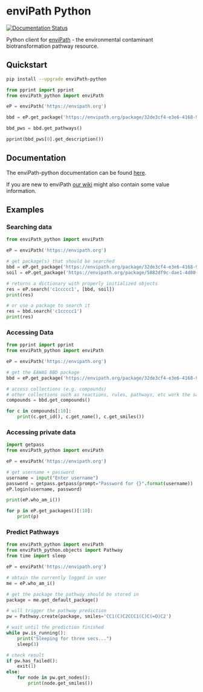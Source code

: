 # enviPath Python
[![Documentation Status](https://readthedocs.org/projects/envipath-python/badge/?version=develop)](https://envipath-python.readthedocs.io/en/develop/?badge=develop)

Python client for [enviPath](https://envipath.org) - the environmental contaminant biotransformation pathway resource.

## Quickstart

```bash
pip install --upgrade enviPath-python
```

```python
from pprint import pprint
from enviPath_python import enviPath

eP = enviPath('https://envipath.org')

bbd = eP.get_package('https://envipath.org/package/32de3cf4-e3e6-4168-956e-32fa5ddb0ce1')

bbd_pws = bbd.get_pathways()

pprint(bbd_pws[0].get_description())
```

## Documentation

The enviPath-python documentation can be found [here](https://envipath-python.readthedocs.io/en/feature-docs/).

If you are new to enviPath [our wiki](https://wiki.envipath.org/index.php/Main_Page) might also contain some value
information.

## Examples

### Searching data

```python
from enviPath_python import enviPath

eP = enviPath('https://envipath.org')

# get package(s) that should be searched
bbd = eP.get_package('https://envipath.org/package/32de3cf4-e3e6-4168-956e-32fa5ddb0ce1')
soil = eP.get_package('https://envipath.org/package/5882df9c-dae1-4d80-a40e-db4724271456')

# returns a dictionary with properly initialized objects
res = eP.search('c1ccccc1', [bbd, soil])
print(res)

# or use a package to search it
res = bbd.search('c1ccccc1')
print(res)
```

### Accessing Data

```python
from pprint import pprint
from enviPath_python import enviPath

eP = enviPath('https://envipath.org')

# get the EAWAG BBD package
bbd = eP.get_package('https://envipath.org/package/32de3cf4-e3e6-4168-956e-32fa5ddb0ce1')

# access collections (e.g. compounds)
# other collections such as reactions, rules, pathways, etc work the same way
compounds = bbd.get_compounds()

for c in compounds[:10]:
    print(c.get_id(), c.get_name(), c.get_smiles())

```

### Accessing private data

```python
import getpass
from enviPath_python import enviPath

eP = enviPath('https://envipath.org')

# get username + password
username = input("Enter username")
password = getpass.getpass(prompt="Password for {}".format(username))
eP.login(username, password)

print(eP.who_am_i())

for p in eP.get_packages()[:10]:
    print(p)
```

### Predict Pathways

```python
from enviPath_python import enviPath
from enviPath_python.objects import Pathway
from time import sleep

eP = enviPath('https://envipath.org')

# obtain the currently logged in user
me = eP.who_am_i()

# get the package the pathway should be stored in
package = me.get_default_package()

# will trigger the pathway prediction
pw = Pathway.create(package, smiles='CC1(C)C2CCC1(C)C(=O)C2')

# wait until the prediction finished
while pw.is_running():
    print("Sleeping for three secs...")
    sleep(3)

# check result
if pw.has_failed():
    exit(1)
else:
    for node in pw.get_nodes():
        print(node.get_smiles())
```
